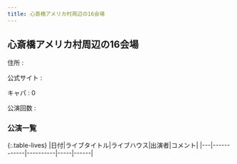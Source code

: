 ```yaml
---
title: 心斎橋アメリカ村周辺の16会場
---
```

## 心斎橋アメリカ村周辺の16会場


住所
:    

公式サイト
:    []()

キャパ
:    0

公演回数
: 


### 公演一覧

{:.table-lives}
|日付|ライブタイトル|ライブハウス|出演者|コメント|
|---|------------|----------|-----|------|
